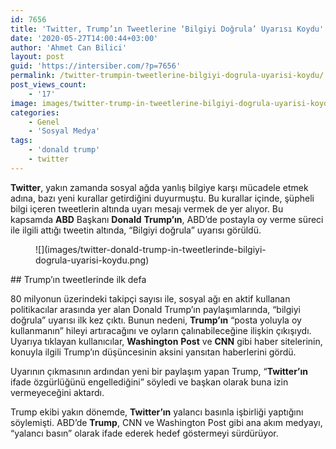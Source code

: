 ```yaml
---
id: 7656
title: 'Twitter, Trump’ın Tweetlerine ‘Bilgiyi Doğrula’ Uyarısı Koydu'
date: '2020-05-27T14:00:44+03:00'
author: 'Ahmet Can Bilici'
layout: post
guid: 'https://intersiber.com/?p=7656'
permalink: /twitter-trumpin-tweetlerine-bilgiyi-dogrula-uyarisi-koydu/
post_views_count:
    - '17'
image: images/twitter-trump-in-tweetlerine-bilgiyi-dogrula-uyarisi-koydu.jpeg
categories:
    - Genel
    - 'Sosyal Medya'
tags:
    - 'donald trump'
    - twitter
---
```


**Twitter**, yakın zamanda sosyal ağda yanlış bilgiye karşı mücadele etmek adına, bazı yeni kurallar getirdiğini duyurmuştu. Bu kurallar içinde, şüpheli bilgi içeren tweetlerin altında uyarı mesajı vermek de yer alıyor. Bu kapsamda **ABD** Başkanı **Donald** **Trump’ın**, ABD’de postayla oy verme süreci ile ilgili attığı tweetin altında, “Bilgiyi doğrula” uyarısı görüldü.

<figure class="wp-block-image size-large">![](images/twitter-donald-trump-in-tweetlerinde-bilgiyi-dogrula-uyarisi-koydu.png)</figure>## Trump’ın tweetlerinde ilk defa

80 milyonun üzerindeki takipçi sayısı ile, sosyal ağı en aktif kullanan politikacılar arasında yer alan Donald Trump’ın paylaşımlarında, “bilgiyi doğrula” uyarısı ilk kez çıktı. Bunun nedeni, **Trump’ın** “posta yoluyla oy kullanmanın” hileyi artıracağını ve oyların çalınabileceğine ilişkin çıkışıydı. Uyarıya tıklayan kullanıcılar, **Washington** **Post** ve **CNN** gibi haber sitelerinin, konuyla ilgili Trump’ın düşüncesinin aksini yansıtan haberlerini gördü.

Uyarının çıkmasının ardından yeni bir paylaşım yapan Trump, “**Twitter’ın** ifade özgürlüğünü engellediğini” söyledi ve başkan olarak buna izin vermeyeceğini aktardı.

Trump ekibi yakın dönemde, **Twitter’ın** yalancı basınla işbirliği yaptığını söylemişti. ABD’de **Trump**, CNN ve Washington Post gibi ana akım medyayı, “yalancı basın” olarak ifade ederek hedef göstermeyi sürdürüyor.